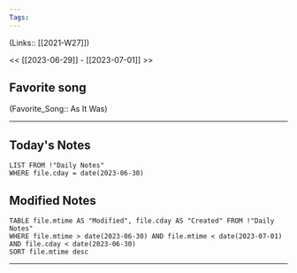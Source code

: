 ```yaml
---
Tags:
---
```

(Links:: [[2021-W27]])

<< [[2023-06-29]] - [[2023-07-01]] >>
## Favorite song
(Favorite_Song:: As It Was)

___
## Today's Notes
```dataview
LIST FROM !"Daily Notes"
WHERE file.cday = date(2023-06-30)
```
## Modified Notes
```dataview
TABLE file.mtime AS "Modified", file.cday AS "Created" FROM !"Daily Notes" 
WHERE file.mtime > date(2023-06-30) AND file.mtime < date(2023-07-01) AND file.cday < date(2023-06-30)
SORT file.mtime desc
```
___
